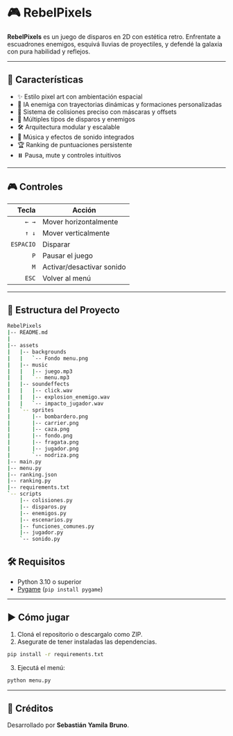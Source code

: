 # 🎮 RebelPixels

**RebelPixels** es un juego de disparos en 2D con estética retro. Enfrentate a escuadrones enemigos, esquivá lluvias de proyectiles, y defendé la galaxia con pura habilidad y reflejos.

---

## 🚀 Características

- ✨ Estilo pixel art con ambientación espacial
- 🧠 IA enemiga con trayectorias dinámicas y formaciones personalizadas
- 🎯 Sistema de colisiones preciso con máscaras y offsets
- 🔫 Múltiples tipos de disparos y enemigos
- 🛠️ Arquitectura modular y escalable
- 🎵 Música y efectos de sonido integrados
- 🏆 Ranking de puntuaciones persistente
- ⏸️ Pausa, mute y controles intuitivos

---

## 🎮 Controles

| Tecla | Acción                        |
|------:|-------------------------------|
| `← →`     | Mover horizontalmente     |
| `↑ ↓`     | Mover verticalmente       |
| `ESPACIO` | Disparar                  |
| `P`       | Pausar el juego           |
| `M`       | Activar/desactivar sonido |
| `ESC`     | Volver al menú            |

---

## 🧩 Estructura del Proyecto
```bash
RebelPixels
|-- README.md
|
|-- assets
|   |-- backgrounds
|   |   `-- Fondo menu.png
|   |-- music
|   |   |-- juego.mp3
|   |   `-- menu.mp3
|   |-- soundeffects
|   |   |-- click.wav
|   |   |-- explosion_enemigo.wav
|   |   `-- impacto_jugador.wav
|   `-- sprites
|       |-- bombardero.png
|       |-- carrier.png
|       |-- caza.png
|       |-- fondo.png
|       |-- fragata.png
|       |-- jugador.png
|       `-- nodriza.png
|-- main.py
|-- menu.py
|-- ranking.json
|-- ranking.py
|-- requirements.txt
`-- scripts
    |-- colisiones.py
    |-- disparos.py
    |-- enemigos.py
    |-- escenarios.py
    |-- funciones_comunes.py
    |-- jugador.py
    `-- sonido.py
```

## 🛠️ Requisitos

- Python 3.10 o superior
- [Pygame](https://www.pygame.org/) (`pip install pygame`)

---

## ▶️ Cómo jugar

1. Cloná el repositorio o descargalo como ZIP.
2. Asegurate de tener instaladas las dependencias.

```bash
pip install -r requirements.txt
```
3. Ejecutá el menú:
```bash
python menu.py
```
---

## 📜 Créditos

Desarrollado por **Sebastián** **Yamila** **Bruno**.
